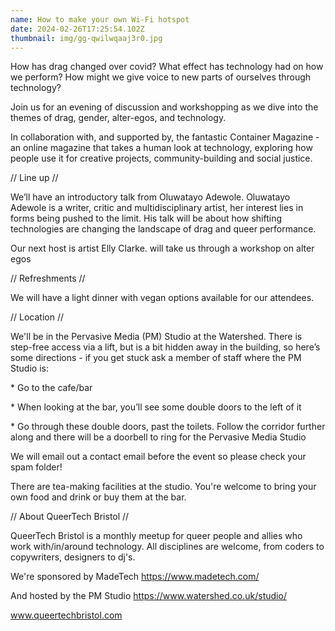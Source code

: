 ```yaml
---
name: How to make your own Wi-Fi hotspot
date: 2024-02-26T17:25:54.102Z
thumbnail: img/gg-qwilwqaaj3r0.jpg
---
```

How has drag changed over covid? What effect has technology had on how we perform? How might we give voice to new parts of ourselves through technology?



Join us for an evening of discussion and workshopping as we dive into the themes of drag, gender, alter-egos, and technology. 



In collaboration with, and supported by, the fantastic Container Magazine - an online magazine that takes a human look at technology, exploring how people use it for creative projects, community-building and social justice. 



// Line up //



We’ll have an introductory talk from Oluwatayo Adewole. Oluwatayo Adewole is a writer, critic and multidisciplinary artist, her interest lies in forms being pushed to the limit. His talk will be about how shifting technologies are changing the landscape of drag and queer performance.



Our next host is artist Elly Clarke. will take us through a workshop on alter egos 





// Refreshments // 



We will have a light dinner with vegan options available for our attendees. 



// Location //



We'll be in the Pervasive Media (PM) Studio at the Watershed. There is step-free access via a lift, but is a bit hidden away in the building, so here’s some directions - if you get stuck ask a member of staff where the PM Studio is:

\* Go to the cafe/bar

\* When looking at the bar, you’ll see some double doors to the left of it

\* Go through these double doors, past the toilets. Follow the corridor further along and there will be a doorbell to ring for the Pervasive Media Studio



We will email out a contact email before the event so please check your spam folder!





There are tea-making facilities at the studio. You're welcome to bring your own food and drink or buy them at the bar.



// About QueerTech Bristol //



QueerTech Bristol is a monthly meetup for queer people and allies who work with/in/around technology. All disciplines are welcome, from coders to copywriters, designers to dj's.



We're sponsored by MadeTech https://www.madetech.com/

And hosted by the PM Studio https://www.watershed.co.uk/studio/



www.queertechbristol.com
